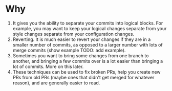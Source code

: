# Why

1.  It gives you the ability to separate your commits into logical blocks. For
    example, you may want to keep your logical changes separate from your style
    changes separate from your configuration changes.
2.  Reverting.  It is much easier to revert your changes if they are in a
    smaller number of commits, as opposed to a larger number with lots of merge
    commits (show example TODO: add example).
3.  Sometimes you want to bring some changes from one branch to
    another, and bringing a few commits over is a lot easier than bringing a
    lot of commits.  More on this later.
4.  These techniques can be used to fix broken PRs, help you create new PRs
    from old PRs (maybe ones that didn't get merged for whatever reason), and
    are generally easier to read.
